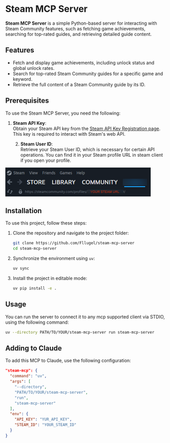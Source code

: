 # Steam MCP Server

**Steam MCP Server** is a simple Python-based server for interacting with Steam Community features, such as fetching game achievements, searching for top-rated guides, and retrieving detailed guide content.

## Features

- Fetch and display game achievements, including unlock status and global unlock rates.
- Search for top-rated Steam Community guides for a specific game and keyword.
- Retrieve the full content of a Steam Community guide by its ID.

## Prerequisites

To use the Steam MCP Server, you need the following:

1. **Steam API Key**:  
   Obtain your Steam API key from the [Steam API Key Registration page](https://steamcommunity.com/dev/apikey).  
   This key is required to interact with Steam's web API.

   2. **Steam User ID**:  
   Retrieve your Steam User ID, which is necessary for certain API operations. 
   You can find it in your Steam profile URL in steam client if you open your profile.
   
![Where to find your Steam profile URL](assets/steam-profile-url.png)

## Installation

To use this project, follow these steps:

1. Clone the repository and navigate to the project folder:
   ```bash
   git clone https://github.com/Fllugel/steam-mcp-server
   cd steam-mcp-server
   ```

2. Synchronize the environment using `uv`:
   ```bash
   uv sync
   ```

3. Install the project in editable mode:
   ```bash
   uv pip install -e .
   ```

## Usage

You can run the server to connect it to any mcp supported client via STDIO, using the following command:
```bash
uv --directory PATH/TO/YOUR/steam-mcp-server run steam-mcp-server
```

## Adding to Claude

To add this MCP to Claude, use the following configuration:

```json
"steam-mcp": {
  "command": "uv",
  "args": [
    "--directory",
    "PATH/TO/YOUR/steam-mcp-server",
    "run",
    "steam-mcp-server"
  ],
  "env": {
    "API_KEY": "YUR_API_KEY",
    "STEAM_ID": "YOUR_STEAM_ID"
  }
}
```

